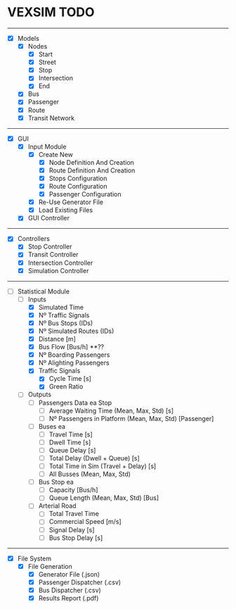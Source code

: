 # VEXSIM TODO

---
- [x] Models 
  - [x] Nodes
    - [x] Start
    - [x] Street
    - [x] Stop
    - [x] Intersection
    - [x] End
  - [x] Bus
  - [x] Passenger
  - [x] Route
  - [x] Transit Network
---
- [x] GUI
  - [x] Input Module
      - [x] Create New
        - [x] Node Definition And Creation
        - [x] Route Definition And Creation
        - [x] Stops Configuration
        - [x] Route Configuration
        - [x] Passenger Configuration
      - [x] Re-Use Generator File
      - [x] Load Existing Files
  - [x] GUI Controller

---
- [x] Controllers
  - [x] Stop Controller
  - [x] Transit Controller
  - [x] Intersection Controller
  - [x] Simulation Controller
---
- [ ] Statistical Module
  - [ ] Inputs
    - [x] Simulated Time
    - [x] Nº Traffic Signals
    - [x] Nº Bus Stops (IDs)
    - [x] Nº Simulated Routes (IDs)
    - [x] Distance [m]
    - [x] Bus Flow [Bus/h] **??
    - [x] Nº Boarding Passengers
    - [x] Nº Alighting Passengers
    - [x] Traffic Signals
      - [x] Cycle Time [s]
      - [x] Green Ratio 
  - [ ] Outputs
    - [ ] Passengers Data ea Stop
      - [ ] Average Waiting Time (Mean, Max, Std) [s]
      - [ ] Nº Passengers in Platform (Mean, Max, Std) [Passenger]
    - [ ] Buses ea
      - [ ] Travel Time [s]
      - [ ] Dwell Time [s]
      - [ ] Queue Delay [s]
      - [ ] Total Delay (Dwell + Queue) [s]
      - [ ] Total Time in  Sim (Travel + Delay) [s]
      - [ ] All Busses (Mean, Max, Std)
    - [ ] Bus Stop ea
      - [ ] Capacity [Bus/h]
      - [ ] Queue Length (Mean, Max, Std) [Bus]
    - [ ] Arterial Road
      - [ ] Total Travel Time
      - [ ] Commercial Speed [m/s]
      - [ ] Signal Delay [s]
      - [ ] Bus Stop Delay [s]
---
- [x] File System
  - [x] File Generation
    - [x] Generator File (.json)
    - [x] Passenger Dispatcher (.csv)
    - [x] Bus Dispatcher (.csv)
    - [x] Results Report (.pdf)